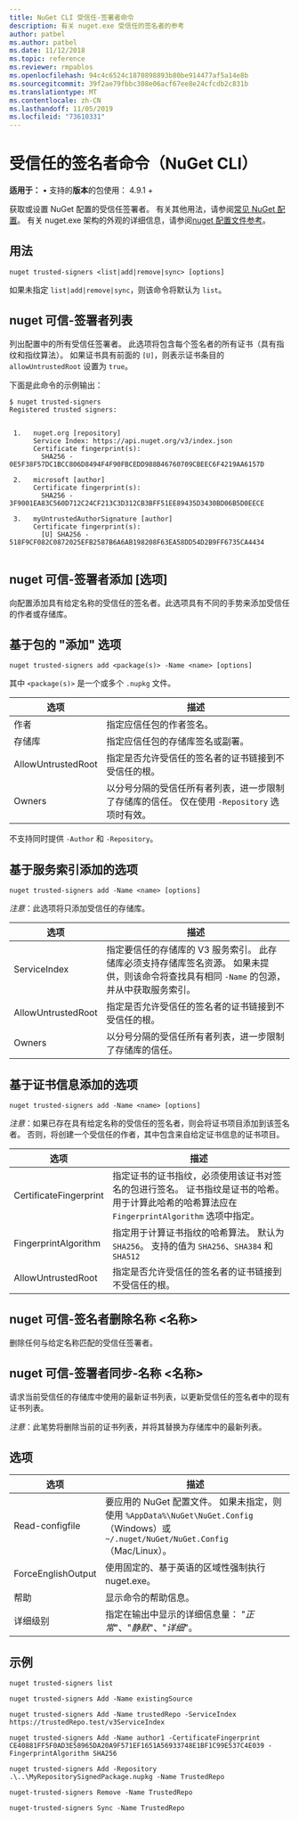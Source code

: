 ```yaml
---
title: NuGet CLI 受信任-签署者命令
description: 有关 nuget.exe 受信任的签名者的参考
author: patbel
ms.author: patbel
ms.date: 11/12/2018
ms.topic: reference
ms.reviewer: rmpablos
ms.openlocfilehash: 94c4c6524c1870898893b80be914477af5a14e8b
ms.sourcegitcommit: 39f2ae79fbbc308e06acf67ee8e24cfcdb2c831b
ms.translationtype: MT
ms.contentlocale: zh-CN
ms.lasthandoff: 11/05/2019
ms.locfileid: "73610331"
---
```

# <a name="trusted-signers-command-nuget-cli"></a>受信任的签名者命令（NuGet CLI）

**适用于：** &bullet; 支持的**版本**的包使用： 4.9.1 +

获取或设置 NuGet 配置的受信任签署者。 有关其他用法，请参阅[常见 NuGet 配置](../../consume-packages/configuring-nuget-behavior.md)。 有关 nuget.exe 架构的外观的详细信息，请参阅[nuget 配置文件参考](../nuget-config-file.md)。

## <a name="usage"></a>用法

```cli
nuget trusted-signers <list|add|remove|sync> [options]
```

如果未指定 `list|add|remove|sync`，则该命令将默认为 `list`。

## <a name="nuget-trusted-signers-list"></a>nuget 可信-签署者列表

列出配置中的所有受信任签署者。 此选项将包含每个签名者的所有证书（具有指纹和指纹算法）。 如果证书具有前面的 `[U]`，则表示证书条目的 `allowUntrustedRoot` 设置为 `true`。

下面是此命令的示例输出：

```cli
$ nuget trusted-signers
Registered trusted signers:


 1.   nuget.org [repository]
      Service Index: https://api.nuget.org/v3/index.json
      Certificate fingerprint(s):
        SHA256 - 0E5F38F57DC1BCC806D8494F4F90FBCEDD988B46760709CBEEC6F4219AA6157D

 2.   microsoft [author]
      Certificate fingerprint(s):
        SHA256 - 3F9001EA83C560D712C24CF213C3D312CB3BFF51EE89435D3430BD06B5D0EECE

 3.   myUntrustedAuthorSignature [author]
      Certificate fingerprint(s):
        [U] SHA256 - 518F9CF082C0872025EFB2587B6A6AB198208F63EA58DD54D2B9FF6735CA4434
        
```

## <a name="nuget-trusted-signers-add-options"></a>nuget 可信-签署者添加 [选项]

向配置添加具有给定名称的受信任的签名者。此选项具有不同的手势来添加受信任的作者或存储库。

## <a name="options-for-add-based-on-a-package"></a>基于包的 "添加" 选项

```cli
nuget trusted-signers add <package(s)> -Name <name> [options]
```

其中 `<package(s)>` 是一个或多个 `.nupkg` 文件。

| 选项 | 描述 |
| --- | --- |
| 作者 | 指定应信任包的作者签名。 |
| 存储库 | 指定应信任包的存储库签名或副署。 |
| AllowUntrustedRoot | 指定是否允许受信任的签名者的证书链接到不受信任的根。 |
| Owners | 以分号分隔的受信任所有者列表，进一步限制了存储库的信任。 仅在使用 `-Repository` 选项时有效。 |

不支持同时提供 `-Author` 和 `-Repository`。

## <a name="options-for-add-based-on-a-service-index"></a>基于服务索引添加的选项

```cli
nuget trusted-signers add -Name <name> [options]
```

_注意_：此选项将只添加受信任的存储库。 

| 选项 | 描述 |
| --- | --- |
| ServiceIndex | 指定要信任的存储库的 V3 服务索引。 此存储库必须支持存储库签名资源。 如果未提供，则该命令将查找具有相同 `-Name` 的包源，并从中获取服务索引。 |
| AllowUntrustedRoot | 指定是否允许受信任的签名者的证书链接到不受信任的根。 |
| Owners | 以分号分隔的受信任所有者列表，进一步限制了存储库的信任。 |

## <a name="options-for-add-based-on-the-certificate-information"></a>基于证书信息添加的选项

```cli
nuget trusted-signers add -Name <name> [options]
```

_注意_：如果已存在具有给定名称的受信任的签名者，则会将证书项目添加到该签名者。 否则，将创建一个受信任的作者，其中包含来自给定证书信息的证书项目。

| 选项 | 描述 |
| --- | --- |
| CertificateFingerprint | 指定证书的证书指纹，必须使用该证书对签名的包进行签名。 证书指纹是证书的哈希。 用于计算此哈希的哈希算法应在 `FingerprintAlgorithm` 选项中指定。 |
| FingerprintAlgorithm | 指定用于计算证书指纹的哈希算法。 默认为 `SHA256`。 支持的值为 `SHA256`、`SHA384` 和 `SHA512` |
| AllowUntrustedRoot | 指定是否允许受信任的签名者的证书链接到不受信任的根。 |

## <a name="nuget-trusted-signers-remove--name-name"></a>nuget 可信-签名者删除名称 \<名称\>

删除任何与给定名称匹配的受信任签署者。

## <a name="nuget-trusted-signers-sync--name-name"></a>nuget 可信-签署者同步-名称 \<名称\>

请求当前受信任的存储库中使用的最新证书列表，以更新受信任的签名者中的现有证书列表。

_注意_：此笔势将删除当前的证书列表，并将其替换为存储库中的最新列表。

## <a name="options"></a>选项

| 选项 | 描述 |
| --- | --- |
| Read-configfile | 要应用的 NuGet 配置文件。 如果未指定，则使用 `%AppData%\NuGet\NuGet.Config` （Windows）或 `~/.nuget/NuGet/NuGet.Config` （Mac/Linux）。|
| ForceEnglishOutput | 使用固定的、基于英语的区域性强制执行 nuget.exe。 |
| 帮助 | 显示命令的帮助信息。 |
| 详细级别 | 指定在输出中显示的详细信息量： "*正常*"、"*静默*"、"*详细*"。 |

## <a name="examples"></a>示例

```cli
nuget trusted-signers list

nuget trusted-signers Add -Name existingSource

nuget trusted-signers Add -Name trustedRepo -ServiceIndex https://trustedRepo.test/v3ServiceIndex

nuget trusted-signers Add -Name author1 -CertificateFingerprint CE40881FF5F0AD3E58965DA20A9F571EF1651A56933748E1BF1C99E537C4E039 -FingerprintAlgorithm SHA256

nuget trusted-signers Add -Repository .\..\MyRepositorySignedPackage.nupkg -Name TrustedRepo

nuget-trusted-signers Remove -Name TrustedRepo

nuget-trusted-signers Sync -Name TrustedRepo
```
